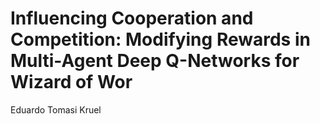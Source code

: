 # Influencing Cooperation and Competition: Modifying Rewards in Multi-Agent Deep Q-Networks for Wizard of Wor

Eduardo Tomasi Kruel
